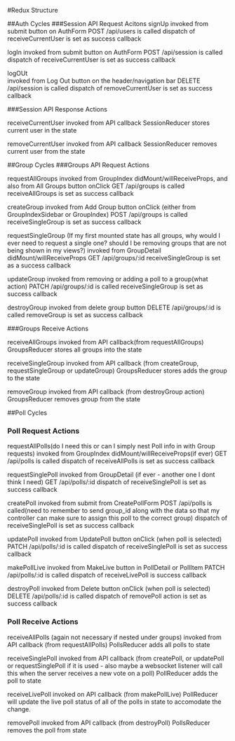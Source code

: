 #Redux Structure

##Auth Cycles
###Session API Request Acitons
signUp
  invoked from submit button on AuthForm
  POST /api/users is called
  dispatch of receiveCurrentUser is set as success callback

logIn
  invoked from submit button on AuthForm
  POST /api/session is called
  dispatch of receiveCurrentUser is set as success callback

logOUt  
  invoked from Log Out button on the header/navigation bar
  DELETE /api/session is called
  dispatch of removeCurrentUser is set as success callback

###Session API Response Actions

receiveCurrentUser
  invoked from API callback
  SessionReducer stores current user in the state

removeCurrentUser
  invoked from API callback
  SessionReducer removes current user from the state

##Group Cycles
###Groups API Request Actions

requestAllGroups
  invoked from GroupIndex didMount/willReceiveProps, and also from All Groups button onClick
  GET /api/groups is called
  receiveAllGroups is set as success callback

createGroup
  invoked from Add Group button onClick (either from GroupIndexSidebar or GroupIndex)
  POST /api/groups is called
  receiveSingleGroup is set as success callback

requestSingleGroup (If my first mounted state has all groups, why would I ever need to request a single one? should I be removing groups that are not being shown in my views?)
  invoked from GroupDetail didMount/willReceiveProps
  GET /api/groups/:id
  receiveSingleGroup is set as a success callback

updateGroup
  invoked from removing or adding a poll to a group(what action)
  PATCH /api/groups/:id is called
  receiveSingleGroup is set as success callback

destroyGroup
  invoked from delete group button
  DELETE /api/groups/:id is called
  removeGroup is set as success callback

###Groups Receive Actions

receiveAllGroups
  invoked from API callback(from requestAllGroups)
  GroupsReducer stores all groups into the state

receiveSingleGroup
  invoked from API callback (from createGroup, requestSingleGroup or updateGroup)
  GroupsReducer stores adds the group to the state

removeGroup
  invoked from API callback (from destroyGroup action)
  GroupsReducer removes group from the state

##Poll Cycles
### Poll Request Actions

requestAllPolls(do I need this or can I simply nest Poll info in with Group requests)
  invoked from GroupIndex didMount/willReceiveProps(if ever)
  GET /api/polls is called
  dispatch of receiveAllPolls is set as success callback

requestSinglePoll
  invoked from GroupDetail (if ever - another one I dont think I need)
  GET /api/polls/:id
  dispatch of receiveSinglePoll is set as success callback

createPoll
  invoked from submit from CreatePollForm
  POST /api/polls is called(need to remember to send group_id along with the data so that my controller can make sure to assign this poll to the correct group)
  dispatch of receiveSinglePoll is set as success callback

updatePoll
  invoked from UpdatePoll button onClick (when poll is selected)
  PATCH /api/polls/:id is called
  dispatch of receiveSinglePoll is set as success callback

makePollLive
  invoked from MakeLive button in PollDetail or PollItem
  PATCH /api/polls/:id is called
  dispatch of receiveLivePoll is success callback

destroyPoll
  invoked from Delete button onClick (when poll is selected)
  DELETE /api/polls/:id is called
  dispatch of removePoll action is set as success callback

### Poll Receive Actions

receiveAllPolls (again not necessary if nested under groups)
  invoked from API callback (from requestAllPolls)
  PollsReducer adds all polls to state

receiveSinglePoll
  invoked from API callback (from createPoll, or updatePoll or requestSinglePoll if it is used - also maybe a websocket listener will call this when the server receives a new vote on a poll)
  PollReducer adds the poll to state

receiveLivePoll
  invoked on API callback (from makePollLive)
  PollReducer will update the live poll status of all of the polls in state to accomodate the change.

removePoll
  invoked from API callback (from destroyPoll)
  PollsReducer removes the poll from state
